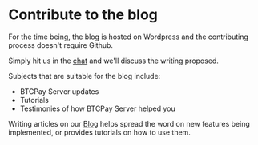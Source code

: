 # Contribute to the blog

For the time being, the blog is hosted on Wordpress and the contributing process doesn't require Github.

Simply hit us in the [chat](https://chat.btcpayserver.org) and we'll discuss the writing proposed.

Subjects that are suitable for the blog include:

* BTCPay Server updates
* Tutorials
* Testimonies of how BTCPay Server helped you

Writing articles on our [Blog](https://blog.btcpayserver.org) helps spread the word on new features being implemented, or provides tutorials on how to use them.
